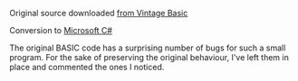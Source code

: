 Original source downloaded [from Vintage Basic](http://www.vintage-basic.net/games.html)

Conversion to [Microsoft C#](https://docs.microsoft.com/en-us/dotnet/csharp/)

The original BASIC code has a surprising number of bugs for such a small program.
For the sake of preserving the original behaviour, I've left them in place and
commented the ones I noticed.
